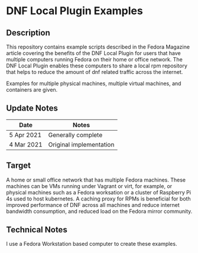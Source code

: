 DNF Local Plugin Examples
==================

## Description

This repository contains example scripts described in the Fedora Magazine article covering the benefits of the DNF Local Plugin for users that have multiple computers running Fedora on their home or office network. The DNF Local Plugin enables these computers to share a local rpm repository that helps to reduce the amount of dnf related traffic across the internet.

Examples for multiple physical machines, multiple virtual machines, and containers are given.

## Update Notes
Date        | Notes
----------  | -------------------------------
5 Apr 2021  | Generally complete
4 Mar 2021  | Original implementation

## Target
A home or small office network that has multiple Fedora machines. These machines can be VMs running under Vagrant or virt, for example, or physical machines such as a Fedora worksation or a cluster of Raspberry Pi 4s used to host kubernetes. A caching proxy for RPMs is beneficial for both improved performance of DNF across all machines and reduce internet bandwidth consumption, and reduced load on the Fedora mirror community.

## Technical Notes

I use a Fedora Workstation based computer to create these examples. 
